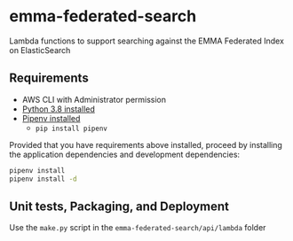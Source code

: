 # emma-federated-search

Lambda functions to support searching against the EMMA Federated Index on ElasticSearch

## Requirements

* AWS CLI with Administrator permission
* [Python 3.8 installed](https://www.python.org/downloads/)
* [Pipenv installed](https://github.com/pypa/pipenv)
    - `pip install pipenv`

Provided that you have requirements above installed, proceed by installing the application dependencies and development dependencies:

```bash
pipenv install
pipenv install -d
```

## Unit tests, Packaging, and Deployment 

Use the ```make.py``` script in the ```emma-federated-search/api/lambda``` folder
